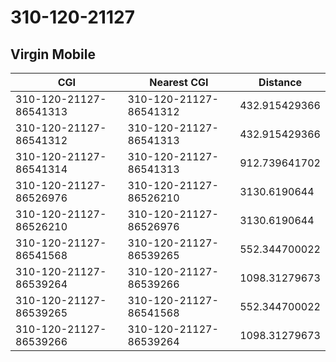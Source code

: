 # 310-120-21127
## Virgin Mobile


| CGI | Nearest CGI | Distance |
|-----|-------------|----------|
| 310-120-21127-86541313 | 310-120-21127-86541312 | 432.915429366 |
| 310-120-21127-86541312 | 310-120-21127-86541313 | 432.915429366 |
| 310-120-21127-86541314 | 310-120-21127-86541313 | 912.739641702 |
| 310-120-21127-86526976 | 310-120-21127-86526210 | 3130.6190644 |
| 310-120-21127-86526210 | 310-120-21127-86526976 | 3130.6190644 |
| 310-120-21127-86541568 | 310-120-21127-86539265 | 552.344700022 |
| 310-120-21127-86539264 | 310-120-21127-86539266 | 1098.31279673 |
| 310-120-21127-86539265 | 310-120-21127-86541568 | 552.344700022 |
| 310-120-21127-86539266 | 310-120-21127-86539264 | 1098.31279673 |
